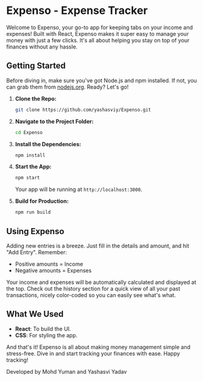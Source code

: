# Expenso - Expense Tracker

Welcome to Expenso, your go-to app for keeping tabs on your income and expenses! Built with React, Expenso makes it super easy to manage your money with just a few clicks. It's all about helping you stay on top of your finances without any hassle.

## Getting Started

Before diving in, make sure you've got Node.js and npm installed. If not, you can grab them from [nodejs.org](https://nodejs.org/). Ready? Let's go!

1. **Clone the Repo:**
   ```bash
   git clone https://github.com/yashasviy/Expenso.git
   ```

2. **Navigate to the Project Folder:**
   ```bash
   cd Expenso
   ```

3. **Install the Dependencies:**
   ```bash
   npm install
   ```

4. **Start the App:**
   ```bash
   npm start
   ```
   Your app will be running at `http://localhost:3000`.

5. **Build for Production:**
   ```bash
   npm run build
   ```

## Using Expenso

Adding new entries is a breeze. Just fill in the details and amount, and hit "Add Entry". Remember:
- Positive amounts = Income
- Negative amounts = Expenses

Your income and expenses will be automatically calculated and displayed at the top. Check out the history section for a quick view of all your past transactions, nicely color-coded so you can easily see what's what.

## What We Used

- **React**: To build the UI.
- **CSS**: For styling the app.



And that's it! Expenso is all about making money management simple and stress-free. Dive in and start tracking your finances with ease. Happy tracking!


Developed by Mohd Yuman and Yashasvi Yadav
